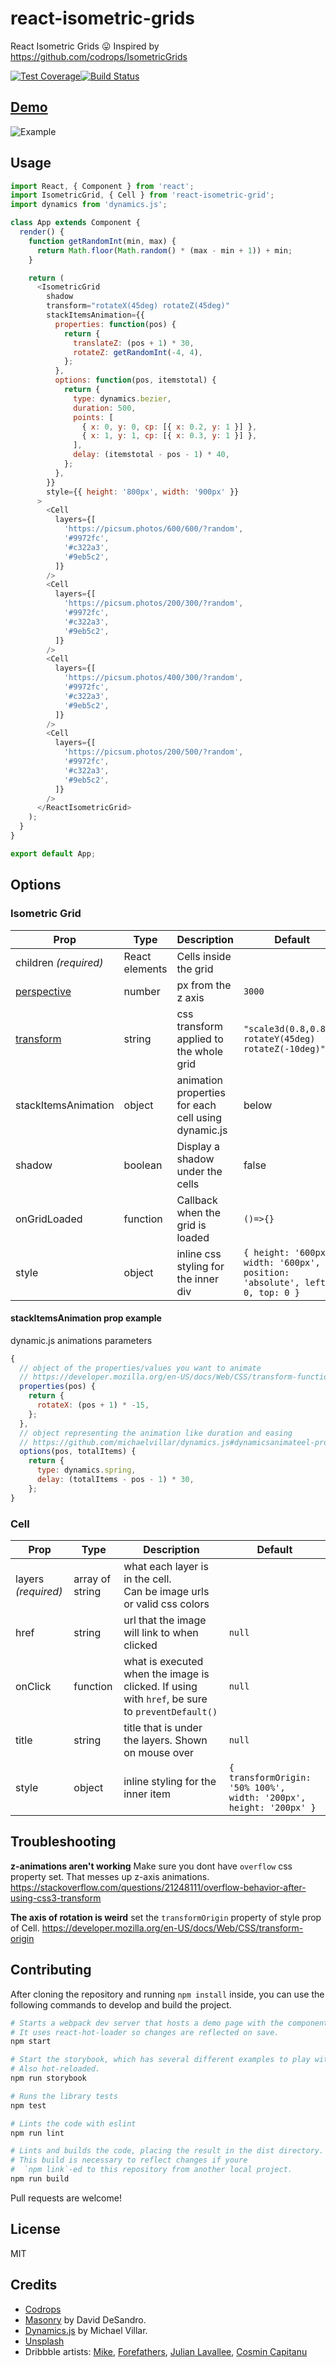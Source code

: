 # react-isometric-grids

React Isometric Grids :stuck_out_tongue: Inspired by https://github.com/codrops/IsometricGrids

[![Test Coverage](https://api.codeclimate.com/v1/badges/23aa36958fab6bfee77a/test_coverage)](https://codeclimate.com/github/wuweiweiwu/react-isometric-grid/test_coverage)[![Build Status](https://travis-ci.org/wuweiweiwu/react-isometric-grid.svg?branch=master)](https://travis-ci.org/wuweiweiwu/react-isometric-grid)

## [Demo](http://weiweiwu.me/react-isometric-grid)

![Example](https://media.giphy.com/media/l4pTkeY0fDzNwhMzK/giphy.gif)

## Usage

```javascript
import React, { Component } from 'react';
import IsometricGrid, { Cell } from 'react-isometric-grid';
import dynamics from 'dynamics.js';

class App extends Component {
  render() {
    function getRandomInt(min, max) {
      return Math.floor(Math.random() * (max - min + 1)) + min;
    }

    return (
      <IsometricGrid
        shadow
        transform="rotateX(45deg) rotateZ(45deg)"
        stackItemsAnimation={{
          properties: function(pos) {
            return {
              translateZ: (pos + 1) * 30,
              rotateZ: getRandomInt(-4, 4),
            };
          },
          options: function(pos, itemstotal) {
            return {
              type: dynamics.bezier,
              duration: 500,
              points: [
                { x: 0, y: 0, cp: [{ x: 0.2, y: 1 }] },
                { x: 1, y: 1, cp: [{ x: 0.3, y: 1 }] },
              ],
              delay: (itemstotal - pos - 1) * 40,
            };
          },
        }}
        style={{ height: '800px', width: '900px' }}
      >
        <Cell
          layers={[
            'https://picsum.photos/600/600/?random',
            '#9972fc',
            '#c322a3',
            '#9eb5c2',
          ]}
        />
        <Cell
          layers={[
            'https://picsum.photos/200/300/?random',
            '#9972fc',
            '#c322a3',
            '#9eb5c2',
          ]}
        />
        <Cell
          layers={[
            'https://picsum.photos/400/300/?random',
            '#9972fc',
            '#c322a3',
            '#9eb5c2',
          ]}
        />
        <Cell
          layers={[
            'https://picsum.photos/200/500/?random',
            '#9972fc',
            '#c322a3',
            '#9eb5c2',
          ]}
        />
      </ReactIsometricGrid>
    );
  }
}

export default App;
```

## Options

### Isometric Grid

| Prop                                                                        | Type           | Description                                         | Default                                                                      |
| --------------------------------------------------------------------------- | -------------- | --------------------------------------------------- | ---------------------------------------------------------------------------- |
| children _(required)_                                                       | React elements | Cells inside the grid                               |                                                                              |
| [perspective](https://developer.mozilla.org/en-US/docs/Web/CSS/perspective) | number         | px from the z axis                                  | `3000`                                                                       |
| [transform](https://www.w3schools.com/cssref/css3_pr_transform.asp)         | string         | css transform applied to the whole grid             | `"scale3d(0.8,0.8,1) rotateY(45deg) rotateZ(-10deg)"`                        |
| stackItemsAnimation                                                         | object         | animation properties for each cell using dynamic.js | below                                                                        |
| shadow                                                                      | boolean        | Display a shadow under the cells                    | false                                                                        |
| onGridLoaded                                                                | function       | Callback when the grid is loaded                    | `()=>{}`                                                                     |
| style                                                                       | object         | inline css styling for the inner div                | `{ height: '600px', width: '600px', position: 'absolute', left: 0, top: 0 }` |

#### stackItemsAnimation prop example

dynamic.js animations parameters

```javascript
{
  // object of the properties/values you want to animate
  // https://developer.mozilla.org/en-US/docs/Web/CSS/transform-function
  properties(pos) {
    return {
      rotateX: (pos + 1) * -15,
    };
  },
  // object representing the animation like duration and easing
  // https://github.com/michaelvillar/dynamics.js#dynamicsanimateel-properties-options
  options(pos, totalItems) {
    return {
      type: dynamics.spring,
      delay: (totalItems - pos - 1) * 30,
    };
}
```

### Cell

| Prop                | Type            | Description                                                                                     | Default                                                            |
| ------------------- | --------------- | ----------------------------------------------------------------------------------------------- | ------------------------------------------------------------------ |
| layers _(required)_ | array of string | what each layer is in the cell. <br/> Can be image urls or valid css colors                     |                                                                    |
| href                | string          | url that the image will link to when clicked                                                    | `null`                                                               |
| onClick             | function        | what is executed when the image is clicked. If using with `href`, be sure to `preventDefault()` | `null`                                                             |
| title               | string          | title that is under the layers. Shown on mouse over                                             | `null`                                                               |
| style               | object          | inline styling for the inner item                                                               | `{ transformOrigin: '50% 100%', width: '200px', height: '200px' }` |

## Troubleshooting

**z-animations aren't working** Make sure you dont have `overflow` css property set. That messes up z-axis animations. https://stackoverflow.com/questions/21248111/overflow-behavior-after-using-css3-transform

**The axis of rotation is weird** set the `transformOrigin` property of style prop of Cell. https://developer.mozilla.org/en-US/docs/Web/CSS/transform-origin

## Contributing

After cloning the repository and running `npm install` inside, you can use the following commands to develop and build the project.

```sh
# Starts a webpack dev server that hosts a demo page with the component.
# It uses react-hot-loader so changes are reflected on save.
npm start

# Start the storybook, which has several different examples to play with.
# Also hot-reloaded.
npm run storybook

# Runs the library tests
npm test

# Lints the code with eslint
npm run lint

# Lints and builds the code, placing the result in the dist directory.
# This build is necessary to reflect changes if youre
#  `npm link`-ed to this repository from another local project.
npm run build
```

Pull requests are welcome!

## License

MIT

## Credits

* [Codrops](http://www.codrops.com)
* [Masonry](http://masonry.desandro.com/) by David DeSandro.
* [Dynamics.js](http://dynamicsjs.com/) by Michael Villar.
* [Unsplash](http://unsplash.com)
* Dribbble artists: [Mike](https://dribbble.com/creativemints), [Forefathers](https://dribbble.com/forefathers), [Julian Lavallee](https://dribbble.com/JulienLavallee), [Cosmin Capitanu](https://dribbble.com/Radium)
